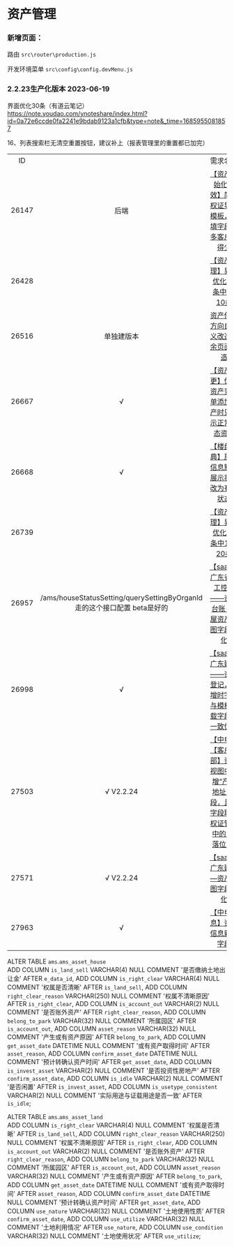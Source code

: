 # 资产管理

### 新增页面：

路由 `src\router\production.js`

开发环境菜单 `src\config\config.devMenu.js`

### 2.2.23生产化版本  2023-06-19

界面优化30条（有道云笔记） https://note.youdao.com/ynoteshare/index.html?id=0a72e6ccde0fa2241e9bdab9123a1cfb&type=note&_time=1685955081857

16、列表搜索栏无清空重置按钮，建议补上（报表管理里的重置都已加完）




|       |                                                              |                                                              |
| :---: | :----------------------------------------------------------: | :----------------------------------------------------------: |
|  ID   |                                                              |                           需求名称                           |
| 26147 |                             后端                             | [【资产初始化提效】简化权证导入模板，必填字段很多客户用得少](https://pm.uhomecp.com/index.php?m=story&f=view&storyID=26147&onlybody=yes) |
| 26428 |                                                              | [【资产管理】界面优化30条中1-10条](https://pm.uhomecp.com/index.php?m=story&f=view&storyID=26428&onlybody=yes) |
| 26516 |                          单独建版本                          | [资产使用方向自定义改造剩余页面改造](https://pm.uhomecp.com/index.php?m=story&f=view&storyID=26516&onlybody=yes) |
| 26667 |                              √                               | [【资产变更】优化资产变更单添加资产时只显示正常状态资产](https://pm.uhomecp.com/index.php?m=story&f=view&storyID=26667&onlybody=yes) |
| 26668 |                              √                               | [【楼盘字典】房间信息默认展示状态改为有效状态](https://pm.uhomecp.com/index.php?m=story&f=view&storyID=26668&onlybody=yes) |
| 26739 |                                                              | [【资产管理】界面优化30条中11-20条](https://pm.uhomecp.com/index.php?m=story&f=view&storyID=26739&onlybody=yes) |
| 26957 | /ams/houseStatusSetting/querySettingByOrganId<br />走的这个接口配置  beta是好的 | [【saas】广东省建工控股——资产台账-房屋资产视图字段优化](https://pm.uhomecp.com/index.php?m=story&f=view&storyID=26957&onlybody=yes) |
| 26998 |                              √                               | [【saas】广东建工——资产登记，新增时字段与模板下载字段不一致优化](https://pm.uhomecp.com/index.php?m=story&f=view&storyID=26998&onlybody=yes) |
| 27503 |                         √    V2.2.24                         | [【中电】【客户一部】资产视图中新增“产权地址”字段，且该字段取自权证管理中的“坐落位置”](https://pm.uhomecp.com/index.php?m=story&f=view&storyID=27503&onlybody=yes) |
| 27571 |                         √    V2.2.24                         | [【saas】广东建工—资产地图字段优化](https://pm.uhomecp.com/index.php?m=story&f=view&storyID=27571&onlybody=yes) |
| 27963 |                              √                               | [【中电信息】资产信息新增字段](https://pm.uhomecp.com/index.php?m=story&f=view&storyID=27963&onlybody=yes) |

ALTER TABLE `ams`.`ams_asset_house`  
 ADD COLUMN `is_land_sell` VARCHAR(4) NULL COMMENT '是否缴纳土地出让金' AFTER `e_data_id`,
 ADD COLUMN `is_right_clear` VARCHAR(4) NULL  COMMENT '权属是否清晰' AFTER `is_land_sell`,
 ADD COLUMN `right_clear_reason` VARCHAR(250) NULL  COMMENT '权属不清晰原因' AFTER `is_right_clear`,
 ADD COLUMN `is_account_out` VARCHAR(2) NULL  COMMENT '是否账外资产' AFTER `right_clear_reason`,
 ADD COLUMN `belong_to_park` VARCHAR(32) NULL  COMMENT '所属园区' AFTER `is_account_out`,
 ADD COLUMN `asset_reason` VARCHAR(32) NULL  COMMENT '产生或有资产原因' AFTER `belong_to_park`,
 ADD COLUMN `get_asset_date` DATETIME NULL  COMMENT '或有资产取得时间' AFTER `asset_reason`,
 ADD COLUMN `confirm_asset_date` DATETIME NULL  COMMENT '预计转确认资产时间' AFTER `get_asset_date`,
 ADD COLUMN `is_invest_asset` VARCHAR(2) NULL  COMMENT '是否投资性房地产' AFTER `confirm_asset_date`,
 ADD COLUMN `is_idle` VARCHAR(2) NULL  COMMENT '是否闲置' AFTER `is_invest_asset`,
 ADD COLUMN `is_usetype_consistent` VARCHAR(2) NULL  COMMENT '实际用途与证载用途是否一致' AFTER `is_idle`;



ALTER TABLE `ams`.`ams_asset_land`  
 ADD COLUMN `is_right_clear` VARCHAR(4) NULL  COMMENT '权属是否清晰' AFTER `is_land_sell`,
 ADD COLUMN `right_clear_reason` VARCHAR(250) NULL  COMMENT '权属不清晰原因' AFTER `is_right_clear`,
 ADD COLUMN `is_account_out` VARCHAR(2) NULL  COMMENT '是否账外资产' AFTER `right_clear_reason`,
 ADD COLUMN `belong_to_park` VARCHAR(32) NULL  COMMENT '所属园区' AFTER `is_account_out`,
 ADD COLUMN `asset_reason` VARCHAR(32) NULL  COMMENT '产生或有资产原因' AFTER `belong_to_park`,
 ADD COLUMN `get_asset_date` DATETIME NULL  COMMENT '或有资产取得时间' AFTER `asset_reason`,
 ADD COLUMN `confirm_asset_date` DATETIME NULL  COMMENT '预计转确认资产时间' AFTER `get_asset_date`,
 ADD COLUMN `use_nature` VARCHAR(32) NULL  COMMENT '土地使用性质' AFTER `confirm_asset_date`,
 ADD COLUMN `use_utilize` VARCHAR(32) NULL  COMMENT '土地利用情况' AFTER `use_nature`,
 ADD COLUMN `use_condition` VARCHAR(32) NULL  COMMENT '土地使用状况' AFTER `use_utilize`;